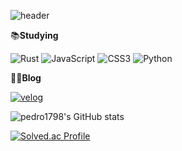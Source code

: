 ![header](https://capsule-render.vercel.app/api?type=transparent&text=안%20%20뇽)

📚**Studying**

![Rust](https://www.rust-lang.org/logos/rust-logo-64x64.png)
![JavaScript](https://img.shields.io/badge/JavaScript-F7DF1E.svg?&style=for-the-badge&logo=JavaScript&logoColor=white)
![CSS3](https://img.shields.io/badge/CSS3-1572B6.svg?&style=for-the-badge&logo=CSS3&logoColor=white)
![Python](https://img.shields.io/badge/Python-3776AB.svg?&style=for-the-badge&logo=Python&logoColor=white)

👨‍💻**Blog**

<a href="https://velog.io/@pedro1798">![velog](https://img.shields.io/badge/velog-20C997.svg?&style=for-the-badge&logo=velog&logoColor=white)</a>

![pedro1798's GitHub stats](https://github-readme-stats.vercel.app/api?username=pedro1798&show_icons=true&theme=dark) 

<!--![Top Langs](https://github-readme-stats.vercel.app/api/top-langs/?username=pedro1798&layout=compact&theme=dark)-->

[![Solved.ac Profile](http://mazassumnida.wtf/api/v2/generate_badge?boj=peter584aa)](https://solved.ac/peter584aa/)


